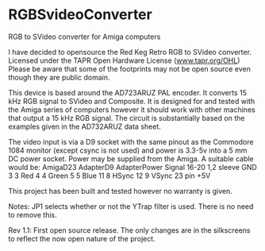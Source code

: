 # RGBSvideoConverter
RGB to SVideo converter for Amiga computers

I have decided to opensource the Red Keg Retro RGB to SVideo converter.
Licensed under the TAPR Open Hardware License (www.tapr.org/OHL)
Please be aware that some of the footprints may not be open source even though they are public domain.

This device is based around the AD723ARUZ PAL encoder.  It converts 15 kHz RGB signal to SVideo and Composite.  It is designed for and tested with the Amiga series of computers however it should work with other machines that output a 15 kHz RGB signal.  The circuit is substantially based on the examples given in the AD732ARUZ data sheet.

The video input is via a D9 socket with the same pinout as the Commodore 1084 monitor (except csync is not used) and power is 3.3-5v into a 5 mm DC power socket.  Power may be supplied from the Amiga.  A suitable cable would be:
AmigaD23 AdapterD9  AdapterPower   Signal
  16-20    1,2         sleeve       GND
    3       3                       Red
    4       4                       Green
    5       5                       Blue
    11      8                       HSync
    12      9                       VSync
    23                  pin         +5V

This project has been built and tested however no warranty is given.

Notes:
JP1 selects whether or not the YTrap filter is used.  There is no need to remove this.


Rev 1.1:
First open source release.
The only changes are in the silkscreens to reflect the now open nature of the project.
